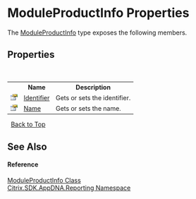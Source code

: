 # ModuleProductInfo Properties
 

The <a href="T_Citrix_SDK_AppDNA_Reporting_ModuleProductInfo">ModuleProductInfo</a> type exposes the following members.


## Properties
&nbsp;<table><tr><th></th><th>Name</th><th>Description</th></tr><tr><td>![Public property](media/pubproperty.gif "Public property")</td><td><a href="P_Citrix_SDK_AppDNA_Reporting_ModuleProductInfo_Identifier">Identifier</a></td><td>
Gets or sets the identifier.</td></tr><tr><td>![Public property](media/pubproperty.gif "Public property")</td><td><a href="P_Citrix_SDK_AppDNA_Reporting_ModuleProductInfo_Name">Name</a></td><td>
Gets or sets the name.</td></tr></table>&nbsp;
<a href="#moduleproductinfo-properties">Back to Top</a>

## See Also


#### Reference
<a href="T_Citrix_SDK_AppDNA_Reporting_ModuleProductInfo">ModuleProductInfo Class</a><br /><a href="N_Citrix_SDK_AppDNA_Reporting">Citrix.SDK.AppDNA.Reporting Namespace</a><br />